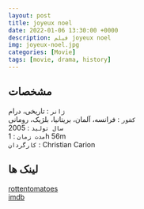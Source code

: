 ```yaml
---
layout: post
title: joyeux noel
date: 2022-01-06 13:30:00 +0000
description: فیلم joyeux noel
img: joyeux-noel.jpg
categories: [Movie]
tags: [movie, drama, history]
---
```



## مشخصات

`ژانر` : تاریخی، درام  
`کشور` : فرانسه، آلمان، بریتانیا، بلژیک، رومانی  
`سال تولید` : 2005  
`مدت زمان` : 1h 56m  
`کارگردان` : Christian Carion  

## لینک ها

[rottentomatoes](https://www.rottentomatoes.com/m/joyeux_noel)  
[imdb](https://www.imdb.com/title/tt0424205/)